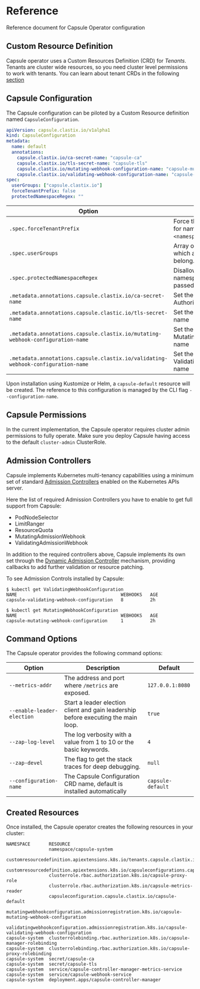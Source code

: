 # Reference

Reference document for Capsule Operator configuration

## Custom Resource Definition

Capsule operator uses a Custom Resources Definition (CRD) for _Tenants_. 
Tenants are cluster wide resources, so you need cluster level permissions to work with tenants. 
You can learn about tenant CRDs in the following [section](./tenant-crd)

## Capsule Configuration

The Capsule configuration can be piloted by a Custom Resource definition named `CapsuleConfiguration`.

```yaml
apiVersion: capsule.clastix.io/v1alpha1
kind: CapsuleConfiguration
metadata:
  name: default
  annotations:
    capsule.clastix.io/ca-secret-name: "capsule-ca"
    capsule.clastix.io/tls-secret-name: "capsule-tls"
    capsule.clastix.io/mutating-webhook-configuration-name: "capsule-mutating-webhook-configuration"
    capsule.clastix.io/validating-webhook-configuration-name: "capsule-validating-webhook-configuration"
spec:
  userGroups: ["capsule.clastix.io"]
  forceTenantPrefix: false
  protectedNamespaceRegex: ""
```

Option | Description                                                                  | Default
--- |------------------------------------------------------------------------------| ---
`.spec.forceTenantPrefix` | Force the tenant name as prefix for namespaces: `<tenant_name>-<namespace>`. | `false`
`.spec.userGroups` | Array of Capsule groups to which all tenant owners must belong.              | `[capsule.clastix.io]`
`.spec.protectedNamespaceRegex` | Disallows creation of namespaces matching the passed regexp.                 | `null`
`.metadata.annotations.capsule.clastix.io/ca-secret-name` | Set the Capsule Certificate Authority secret name                            | `capsule-ca`
`.metadata.annotations.capsule.clastic.io/tls-secret-name` | Set the Capsule TLS secret name                                              | `capsule-tls`
`.metadata.annotations.capsule.clastix.io/mutating-webhook-configuration-name` | Set the MutatingWebhookConfiguration name                                    | `mutating-webhook-configuration-name`
`.metadata.annotations.capsule.clastix.io/validating-webhook-configuration-name` | Set the ValidatingWebhookConfiguration name                                  | `validating-webhook-configuration-name`

Upon installation using Kustomize or Helm, a `capsule-default` resource will be created.
The reference to this configuration is managed by the CLI flag `--configuration-name`.  

## Capsule Permissions

In the current implementation, the Capsule operator requires cluster admin permissions to fully operate. Make sure you deploy Capsule having access to the default `cluster-admin` ClusterRole.

## Admission Controllers

Capsule implements Kubernetes multi-tenancy capabilities using a minimum set of standard [Admission Controllers](https://kubernetes.io/docs/reference/access-authn-authz/admission-controllers/) enabled on the Kubernetes APIs server.

Here the list of required Admission Controllers you have to enable to get full support from Capsule:

* PodNodeSelector
* LimitRanger
* ResourceQuota
* MutatingAdmissionWebhook
* ValidatingAdmissionWebhook

In addition to the required controllers above, Capsule implements its own set through the [Dynamic Admission Controller](https://kubernetes.io/docs/reference/access-authn-authz/extensible-admission-controllers/) mechanism, providing callbacks to add further validation or resource patching.

To see Admission Controls installed by Capsule:

```
$ kubectl get ValidatingWebhookConfiguration
NAME                                       WEBHOOKS   AGE
capsule-validating-webhook-configuration   8          2h

$ kubectl get MutatingWebhookConfiguration
NAME                                       WEBHOOKS   AGE
capsule-mutating-webhook-configuration     1          2h
```

## Command Options

The Capsule operator provides the following command options:

Option | Description | Default
--- | --- | ---
`--metrics-addr` | The address and port where `/metrics` are exposed. | `127.0.0.1:8080`
`--enable-leader-election` | Start a leader election client and gain leadership before executing the main loop. | `true`
`--zap-log-level` | The log verbosity with a value from 1 to 10 or the basic keywords.  | `4`
`--zap-devel` | The flag to get the stack traces for deep debugging.  | `null`
`--configuration-name` | The Capsule Configuration CRD name, default is installed automatically | `capsule-default`


## Created Resources

Once installed, the Capsule operator creates the following resources in your cluster:

```
NAMESPACE       RESOURCE
                namespace/capsule-system
                customresourcedefinition.apiextensions.k8s.io/tenants.capsule.clastix.io
                customresourcedefinition.apiextensions.k8s.io/capsuleconfigurations.capsule.clastix.io
                clusterrole.rbac.authorization.k8s.io/capsule-proxy-role
                clusterrole.rbac.authorization.k8s.io/capsule-metrics-reader
                capsuleconfiguration.capsule.clastix.io/capsule-default
                mutatingwebhookconfiguration.admissionregistration.k8s.io/capsule-mutating-webhook-configuration
                validatingwebhookconfiguration.admissionregistration.k8s.io/capsule-validating-webhook-configuration
capsule-system  clusterrolebinding.rbac.authorization.k8s.io/capsule-manager-rolebinding
capsule-system  clusterrolebinding.rbac.authorization.k8s.io/capsule-proxy-rolebinding
capsule-system  secret/capsule-ca
capsule-system  secret/capsule-tls
capsule-system  service/capsule-controller-manager-metrics-service
capsule-system  service/capsule-webhook-service
capsule-system  deployment.apps/capsule-controller-manager
```